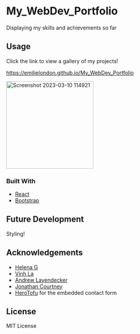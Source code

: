 # My_WebDev_Portfolio
Displaying my skills and achievements so far

## Usage
Click the link to view a gallery of my projects!

https://emilielondon.github.io/My_WebDev_Portfolio

<img width="233" alt="Screenshot 2023-03-10 114921" src="https://user-images.githubusercontent.com/91503119/224308763-a4ca60c7-bdec-484b-871b-09660ce77ea1.png">

### Built With

* [React](https://reactjs.org)
* [Bootstrap](https://getbootstrap.com/)

## Future Development
Styling!

## Acknowledgements
* [Helena G]()
* [Vinh La](https://github.com/VinhKietLa)
* [Andrew Layendecker](https://github.com/ALayendecker)
* [Jonathan Courtney](https://github.com/jjcourtney)
* [HeroTofu](https://herotofu.com/solutions/guides/react-contact-form) for the embedded contact form

## License
MIT License
